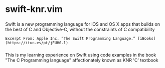 # swift-knr.vim

###
Swift is a new programming language for iOS and OS X apps that builds on the best of C and Objective-C, without the constraints of C compatibility

```
Excerpt From: Apple Inc. “The Swift Programming Language.” [iBooks](https://itun.es/pt/jEUH0.l)
```
###
This is my learning experience on Swift using code examples in the book "The C Programming language" affectionately known as KNR 'C' textbook
